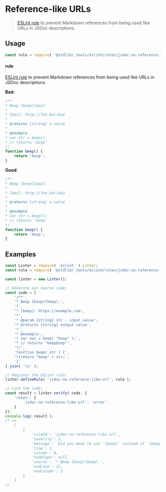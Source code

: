 <!--

@license Apache-2.0

Copyright (c) 2018 The Stdlib Authors.

Licensed under the Apache License, Version 2.0 (the "License");
you may not use this file except in compliance with the License.
You may obtain a copy of the License at

   http://www.apache.org/licenses/LICENSE-2.0

Unless required by applicable law or agreed to in writing, software
distributed under the License is distributed on an "AS IS" BASIS,
WITHOUT WARRANTIES OR CONDITIONS OF ANY KIND, either express or implied.
See the License for the specific language governing permissions and
limitations under the License.

-->

# Reference-like URLs

> [ESLint rule][eslint-rules] to prevent Markdown references from being used like URLs in JSDoc descriptions.

<section class="intro">

</section>

<!-- /.intro -->

<section class="usage">

## Usage

```javascript
const rule = require( '@stdlib/_tools/eslint/rules/jsdoc-no-reference-like-url' );
```

#### rule

[ESLint rule][eslint-rules] to prevent Markdown references from being used like URLs in JSDoc descriptions.

**Bad**:

<!-- eslint-disable stdlib/jsdoc-no-reference-like-url, stdlib/jsdoc-no-unused-definitions, stdlib/jsdoc-markdown-remark -->

```javascript
/**
* Beep [boop](baz).
*
* [baz]: http://foo.bar/baz
*
* @returns {string} a value
*
* @example
* var str = beep();
* // returns 'boop'
*/
function beep() {
    return 'boop';
}
```

**Good**:

```javascript
/**
* Beep [boop][baz].
*
* [baz]: http://foo.bar/baz
*
* @returns {string} a value
*
* @example
* var str = beep();
* // returns 'boop'
*/
function beep() {
    return 'boop';
}
```

</section>

<!-- /.usage -->

<section class="examples">

## Examples

<!-- eslint no-undef: "error" -->

```javascript
const Linter = require( 'eslint' ).Linter;
const rule = require( '@stdlib/_tools/eslint/rules/jsdoc-no-reference-like-url' );

const linter = new Linter();

// Generate our source code:
const code = [
    '/**',
    '* Beep [boop](beep).',
    '*',
    '* [beep]: https://example.com',
    '*',
    '* @param {string} str - input value',
    '* @returns {string} output value',
    '*',
    '* @example',
    '* var out = beep( "boop" );',
    '* // returns "beepboop"',
    '*/',
    'function beep( str ) {',
    '\treturn "beep" + str;',
    '}'
].join( '\n' );

// Register the ESLint rule:
linter.defineRule( 'jsdoc-no-reference-like-url', rule );

// Lint the code:
const result = linter.verify( code, {
    'rules': {
        'jsdoc-no-reference-like-url': 'error'
    }
});
console.log( result );
/* =>
    [
        {
            'ruleId': 'jsdoc-no-reference-like-url',
            'severity': 2,
            'message': 'Did you mean to use `[beep]` instead of `(beep)`, a reference?',
            'line': 2,
            'column': 8,
            'nodeType': null,
            'source': '* Beep [boop](beep).',
            'endLine': 12,
            'endColumn': 3
        }
    ]
*/
```

</section>

<!-- /.examples -->

<!-- Section for related `stdlib` packages. Do not manually edit this section, as it is automatically populated. -->

<section class="related">

</section>

<!-- /.related -->

<!-- Section for all links. Make sure to keep an empty line after the `section` element and another before the `/section` close. -->

<section class="links">

[eslint-rules]: https://eslint.org/docs/developer-guide/working-with-rules

</section>

<!-- /.links -->

